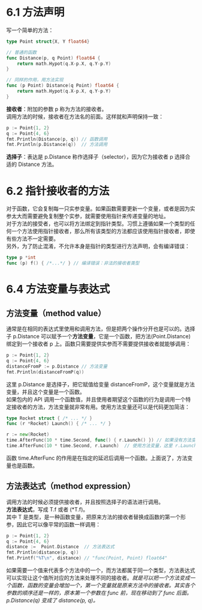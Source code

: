 # 6.1 方法声明
写一个简单的方法：
```go
type Point struct{X, Y float64}

// 普通的函数
func Distance(p, q Point) float64 {
	return math.Hypot(q.X-p.X, q.Y-p.Y)
}

// 同样的作用，用方法实现
func (p Point) Distance(q Point) float64 {
	return math.Hypot(q.X-p.X, q.Y-p.Y)
}
```
**接收者**：附加的参数 p 称为方法的接收者。  
调用方法的时候，接收者在方法名的前面。这样就和声明保持一致：
```go
p := Point{1, 2}
q := Point{4, 6}
fmt.Println(Distance(p, q)) // 函数调用
fmt.Println(p.Distance(q))  // 方法调用
```
**选择子**：表达是 p.Distance 称作选择子（selector），因为它为接收者 p 选择合适的 Distance 方法。

# 6.2 指针接收者的方法
对于函数，它会复制每一只实参变量。如果函数需要更新一个变量，或者是因为实参太大而需要避免复制整个实参，就需要使用指针来传递变量的地址。  
对于方法的接受者，也可以将方法绑定到指针类型。习惯上遵循如果一个类型的任何一个方法使用指针接收者，那么所有该类型的方法都应该使用指针接收者，即使有些方法不一定需要。  
另外，为了防止混淆，不允许本身是指针的类型进行方法声明，会有编译错误：
```go
type p *int
func (p) f() { /*...*/ } // 编译错误：非法的接收者类型
```

# 6.4 方法变量与表达式

## 方法变量（method value）
通常是在相同的表达式里使用和调用方法，但是把两个操作分开也是可以的。选择子 p.Distance 可以赋予一个**方法变量**，它是一个函数，把方法(Point.Distance)绑定到一个接收者 p 上。函数只需要提供实参而不需要提供接收者就能够调用：
```go
p := Point{1, 2}
q := Point{4, 6}
distanceFromP := p.Distance // 方法变量
fmt.Println(distanceFromP(q))
```
这里 p.Distance 是选择子，把它赋值给变量 distanceFromP，这个变量就是方法变量，并且这个变量是一个函数。  
如果包内的 API 调用一个函数值，并且使用者期望这个函数的行为是调用一个特定接收者的方法，方法变量就非常有用。使用方法变量还可以是代码更加简洁：
```go
type Rocket struct { /* ... */ }
func (r *Rocket) Launch() { /* ... */ }

r := new(Rocket)
time.AfterFunc(10 * time.Second, func() { r.Launch() }) // 如果没有方法变量，那么要把执行一个方法包在一个函数里，等到函数被调用后执行
time.AfterFunc(10 * time.Second, r.Launch)  // 使用方法变量，这里 r.Launch 就是一个函数，只是没有赋值给某个变量，没有函数名
```
函数 time.AfterFunc 的作用是在指定的延迟后调用一个函数。上面说了，方法变量也是函数。

## 方法表达式（method expression）
调用方法的时候必须提供接收者，并且按照选择子的语法进行调用。  
**方法表达式**，写成 T.f 或者 (\*T.f)。  
其中 T 是类型，是一种函数变量，把原来方法的接收者替换成函数的第一个形参，因此它可以像平常的函数一样调用：
```go
p := Point{1, 2}
q := Point{4, 6}
distance :=  Point.Distance  // 方法表达式
fmt.Println(distance(p, q))
fmt.Printf("%T\n", distance) // "func(Point, Point) float64"
```
如果需要一个值来代表多个方法中的一个，而方法都属于同一个类型，方法表达式可以实现让这个值所对应的方法来处理不同的接收者。*就是可以把一个方法变成一个函数，函数的变量会增加一个，第一个变量就是原来方法中的接收者。其实各个参数的顺序还是一样的，原本第一个参数在 func 前，现在移动到了 func 后面。 p.Distance(q) 变成了 distance(p, q)。*  